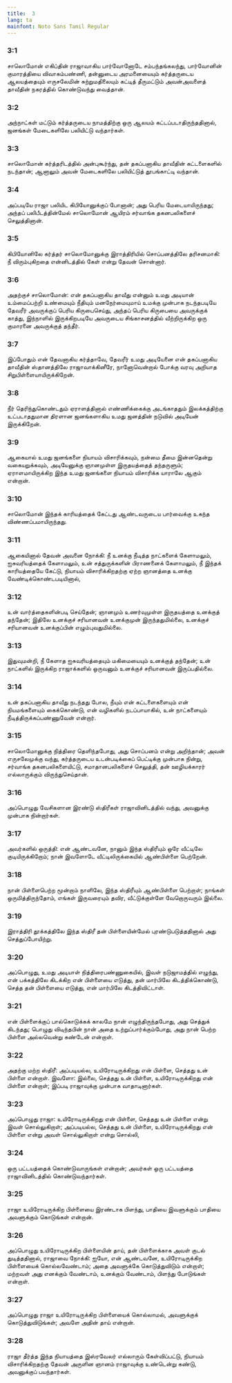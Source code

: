 ```yaml
---
title:  3
lang: ta
mainfont: Noto Sans Tamil Regular
---
```


###  3:1

சாலொமோன் எகிப்தின் ராஜாவாகிய பார்வோனோடே சம்பந்தங்கலந்து, பார்வோனின் குமாரத்தியை விவாகம்பண்ணி, தன்னுடைய அரமனையையும் கர்த்தருடைய ஆலயத்தையும் எருசலேமின் சுற்றுமதிலையும் கட்டித் தீருமட்டும் அவன்அவளைத் தாவீதின் நகரத்தில் கொண்டுவந்து வைத்தான்.

###  3:2

அந்நாட்கள் மட்டும் கர்த்தருடைய நாமத்திற்கு ஒரு ஆலயம் கட்டப்படாதிருந்ததினால், ஜனங்கள் மேடைகளிலே பலியிட்டு வந்தார்கள்.

###  3:3

சாலொமோன் கர்த்தரிடத்தில் அன்புகூர்ந்து, தன் தகப்பனாகிய தாவீதின் கட்டளைகளில் நடந்தான்; ஆனாலும் அவன் மேடைகளிலே பலியிட்டுத் தூபங்காட்டி வந்தான்.

###  3:4

அப்படியே ராஜா பலியிட கிபியோனுக்குப் போனான்; அது பெரிய மேடையாயிருந்தது; அந்தப் பலிபீடத்தின்மேல் சாலொமோன் ஆயிரம் சர்வாங்க தகனபலிகளைச் செலுத்தினான்.

###  3:5

கிபியோனிலே கர்த்தர் சாலொமோனுக்கு இராத்திரியில் சொப்பனத்திலே தரிசனமாகி: நீ விரும்புகிறதை என்னிடத்தில் கேள் என்று தேவன் சொன்னார்.

###  3:6

அதற்குச் சாலொமோன்: என் தகப்பனாகிய தாவீது என்னும் உமது அடியான் உம்மைப்பற்றி உண்மையும் நீதியும் மனநேர்மையுமாய் உமக்கு முன்பாக நடந்தபடியே தேவரீர் அவருக்குப் பெரிய கிருபைசெய்து, அந்தப் பெரிய கிருபையை அவருக்குக் காத்து, இந்நாளில் இருக்கிறபடியே அவருடைய சிங்காசனத்தில் வீற்றிருக்கிற ஒரு குமாரனை அவருக்குத் தந்தீர்.

###  3:7

இப்போதும் என் தேவனாகிய கர்த்தாவே, தேவரீர் உமது அடியேனை என் தகப்பனாகிய தாவீதின் ஸ்தானத்திலே ராஜாவாக்கினீரே, நானோவென்றால் போக்கு வரவு அறியாத சிறுபிள்ளையாயிருக்கிறேன்.

###  3:8

நீர் தெரிந்துகொண்டதும் ஏராளத்தினால் எண்ணிக்கைக்கு அடங்காததும் இலக்கத்திற்கு உட்படாததுமான திரளான ஜனங்களாகிய உமது ஜனத்தின் நடுவில் அடியேன் இருக்கிறேன்.

###  3:9

ஆகையால் உமது ஜனங்களை நியாயம் விசாரிக்கவும், நன்மை தீமை இன்னதென்று வகையறுக்கவும், அடியேனுக்கு ஞானமுள்ள இருதயத்தைத் தந்தருளும்; ஏராளமாயிருக்கிற இந்த உமது ஜனங்களை நியாயம் விசாரிக்க யாராலே ஆகும் என்றான்.

###  3:10

சாலொமோன் இந்தக் காரியத்தைக் கேட்டது ஆண்டவருடைய பார்வைக்கு உகந்த விண்ணப்பமாயிருந்தது.

###  3:11

ஆகையினால் தேவன் அவனை நோக்கி: நீ உனக்கு நீடித்த நாட்களைக் கேளாமலும், ஐசுவரியத்தைக் கேளாமலும், உன் சத்துருக்களின் பிராணனைக் கேளாமலும், நீ இந்தக் காரியத்தையே கேட்டு, நியாயம் விசாரிக்கிறதற்கு ஏற்ற ஞானத்தை உனக்கு வேண்டிக்கொண்டபடியினால்,

###  3:12

உன் வார்த்தைகளின்படி செய்தேன்; ஞானமும் உணர்வுமுள்ள இருதயத்தை உனக்குத் தந்தேன்; இதிலே உனக்குச் சரியானவன் உனக்குமுன் இருந்ததுமில்லை, உனக்குச் சரியானவன் உனக்குப்பின் எழும்புவதுமில்லை.

###  3:13

இதுவுமன்றி, நீ கேளாத ஐசுவரியத்தையும் மகிமையையும் உனக்குத் தந்தேன்; உன் நாட்களில் இருக்கிற ராஜாக்களில் ஒருவனும் உனக்குச் சரியானவன் இருப்பதில்லை.

###  3:14

உன் தகப்பனாகிய தாவீது நடந்தது போல, நீயும் என் கட்டளைகளையும் என் நியமங்களையும் கைக்கொண்டு, என் வழிகளில் நடப்பாயாகில், உன் நாட்களையும் நீடித்திருக்கப்பண்ணுவேன் என்றார்.

###  3:15

சாலொமோனுக்கு நித்திரை தெளிந்தபோது, அது சொப்பனம் என்று அறிந்தான்; அவன் எருசலேமுக்கு வந்து, கர்த்தருடைய உடன்படிக்கைப் பெட்டிக்கு முன்பாக நின்று, சர்வாங்க தகனபலிகளையிட்டு, சமாதானபலிகளைச் செலுத்தி, தன் ஊழியக்காரர் எல்லாருக்கும் விருந்துசெய்தான்.

###  3:16

அப்பொழுது வேசிகளான இரண்டு ஸ்திரீகள் ராஜாவினிடத்தில் வந்து, அவனுக்கு முன்பாக நின்றார்கள்.

###  3:17

அவர்களில் ஒருத்தி: என் ஆண்டவனே, நானும் இந்த ஸ்திரீயும் ஒரே வீட்டிலே குடியிருக்கிறோம்; நான் இவளோடே வீட்டிலிருக்கையில் ஆண்பிள்ளை பெற்றேன்.

###  3:18

நான் பிள்ளைபெற்ற மூன்றாம் நாளிலே, இந்த ஸ்திரீயும் ஆண்பிள்ளை பெற்றாள்; நாங்கள் ஒருமித்திருந்தோம், எங்கள் இருவரையும் தவிர, வீட்டுக்குள்ளே வேறொருவரும் இல்லை.

###  3:19

இராத்திரி தூக்கத்திலே இந்த ஸ்திரீ தன் பிள்ளையின்மேல் புரண்டுபடுத்ததினால் அது செத்துப்போயிற்று.

###  3:20

அப்பொழுது, உமது அடியாள் நித்திரைபண்ணுகையில், இவள் நடுஜாமத்தில் எழுந்து, என் பக்கத்திலே கிடக்கிற என் பிள்ளையை எடுத்து, தன் மார்பிலே கிடத்திக்கொண்டு, செத்த தன் பிள்ளையை எடுத்து, என் மார்பிலே கிடத்திவிட்டாள்.

###  3:21

என் பிள்ளைக்குப் பால்கொடுக்கக் காலமே நான் எழுந்திருந்தபோது, அது செத்துக் கிடந்தது; பொழுது விடிந்தபின் நான் அதை உற்றுப்பார்க்கும்போது, அது நான் பெற்ற பிள்ளை அல்லவென்று கண்டேன் என்றாள்.

###  3:22

அதற்கு மற்ற ஸ்திரீ: அப்படியல்ல, உயிரோடிருக்கிறது என் பிள்ளை, செத்தது உன் பிள்ளை என்றாள். இவளோ: இல்லை, செத்தது உன் பிள்ளை, உயிரோடிருக்கிறது என் பிள்ளை என்றாள்; இப்படி ராஜாவுக்கு முன்பாக வாதாடினார்கள்.

###  3:23

அப்பொழுது ராஜா: உயிரோடிருக்கிறது என் பிள்ளை, செத்தது உன் பிள்ளை என்று இவள் சொல்லுகிறாள்; அப்படியல்ல, செத்தது உன் பிள்ளை, உயிரோடிருக்கிறது என் பிள்ளை என்று அவள் சொல்லுகிறாள் என்று சொல்லி,

###  3:24

ஒரு பட்டயத்தைக் கொண்டுவாருங்கள் என்றான்; அவர்கள் ஒரு பட்டயத்தை ராஜாவினிடத்தில் கொண்டுவந்தார்கள்.

###  3:25

ராஜா உயிரோடிருக்கிற பிள்ளையை இரண்டாக பிளந்து, பாதியை இவளுக்கும் பாதியை அவளுக்கும் கொடுங்கள் என்றான்.

###  3:26

அப்பொழுது உயிரோடிருக்கிற பிள்ளையின் தாய், தன் பிள்ளைக்காக அவள் குடல் துடித்ததினால், ராஜாவை நோக்கி: ஐயோ, என் ஆண்டவனே, உயிரோடிருக்கிற பிள்ளையைக் கொல்லவேண்டாம்; அதை அவளுக்கே கொடுத்துவிடும் என்றாள்; மற்றவள் அது எனக்கும் வேண்டாம், உனக்கும் வேண்டாம், பிளந்து போடுங்கள் என்றாள்.

###  3:27

அப்பொழுது ராஜா உயிரோடிருக்கிற பிள்ளையைக் கொல்லாமல், அவளுக்குக் கொடுத்துவிடுங்கள்; அவளே அதின் தாய் என்றான்.

###  3:28

ராஜா தீர்த்த இந்த நியாயத்தை இஸ்ரவேலர் எல்லாரும் கேள்விப்பட்டு, நியாயம் விசாரிக்கிறதற்கு தேவன் அருளின ஞானம் ராஜாவுக்கு உண்டென்று கண்டு, அவனுக்குப் பயந்தார்கள்.

